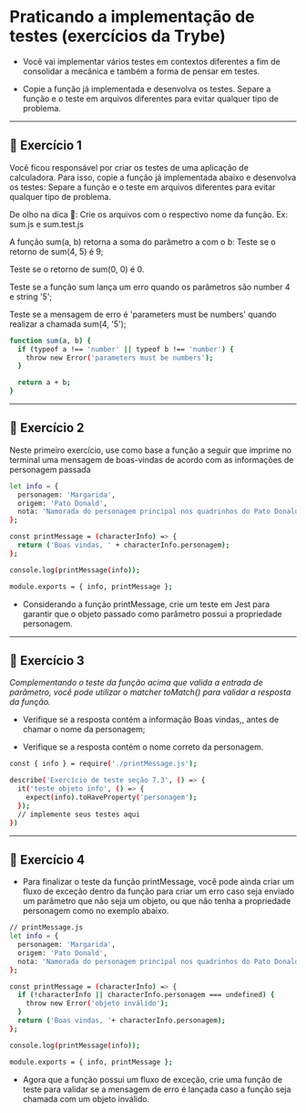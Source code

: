 # Praticando a implementação de testes (exercícios da Trybe)

 - Você vai implementar vários testes em contextos diferentes a fim de consolidar a mecânica e também a forma de pensar em testes.

 - Copie a função já implementada e desenvolva os testes. Separe a função e o teste em arquivos diferentes para evitar qualquer tipo de problema.

---

## 🚀 Exercício 1

Você ficou responsável por criar os testes de uma aplicação de calculadora. Para isso, copie a função já implementada abaixo e desenvolva os testes: Separe a função e o teste em arquivos diferentes para evitar qualquer tipo de problema.

De olho na dica 👀: Crie os arquivos com o respectivo nome da função. Ex: sum.js e sum.test.js

A função sum(a, b) retorna a soma do parâmetro a com o b:
Teste se o retorno de sum(4, 5) é 9;

Teste se o retorno de sum(0, 0) é 0.

Teste se a função sum lança um erro quando os parâmetros são number 4 e string '5';

Teste se a mensagem de erro é 'parameters must be numbers' quando realizar a chamada sum(4, '5');

```bash
function sum(a, b) {
  if (typeof a !== 'number' || typeof b !== 'number') {
    throw new Error('parameters must be numbers');
  }

  return a + b;
}
```

---

## 🚀 Exercício 2

Neste primeiro exercício, use como base a função a seguir que imprime no terminal uma mensagem de boas-vindas de acordo com as informações de personagem passada

```bash
let info = {
  personagem: 'Margarida',
  origem: 'Pato Donald',
  nota: 'Namorada do personagem principal nos quadrinhos do Pato Donald',
};

const printMessage = (characterInfo) => {
  return ('Boas vindas, ' + characterInfo.personagem);
};

console.log(printMessage(info));

module.exports = { info, printMessage };
```

 * Considerando a função printMessage, crie um teste em Jest para garantir que o objeto passado como parâmetro possui a propriedade personagem.

---

## 🚀 Exercício 3

_Complementando o teste da função acima que valida a entrada de parâmetro, você pode utilizar o matcher toMatch() para validar a resposta da função._

  * Verifique se a resposta contém a informação Boas vindas,, antes de chamar o nome da personagem;

  * Verifique se a resposta contém o nome correto da personagem.

```bash
const { info } = require('./printMessage.js');

describe('Exercício de teste seção 7.3', () => {
  it('teste objeto info', () => {
    expect(info).toHaveProperty('personagem');
  });
  // implemente seus testes aqui
})
```

---

## 🚀 Exercício 4

  * Para finalizar o teste da função printMessage, você pode ainda criar um fluxo de exceção dentro da função para criar um erro caso seja enviado um parâmetro que não seja um objeto, ou que não tenha a propriedade personagem como no exemplo abaixo.

```bash
// printMessage.js
let info = {
  personagem: 'Margarida',
  origem: 'Pato Donald',
  nota: 'Namorada do personagem principal nos quadrinhos do Pato Donald',
};

const printMessage = (characterInfo) => {
  if (!characterInfo || characterInfo.personagem === undefined) {
    throw new Error('objeto inválido');
  }
  return ('Boas vindas, '+ characterInfo.personagem);
};

console.log(printMessage(info));

module.exports = { info, printMessage };
```

  * Agora que a função possui um fluxo de exceção, crie uma função de teste para validar se a mensagem de erro é lançada caso a função seja chamada com um objeto inválido.
  